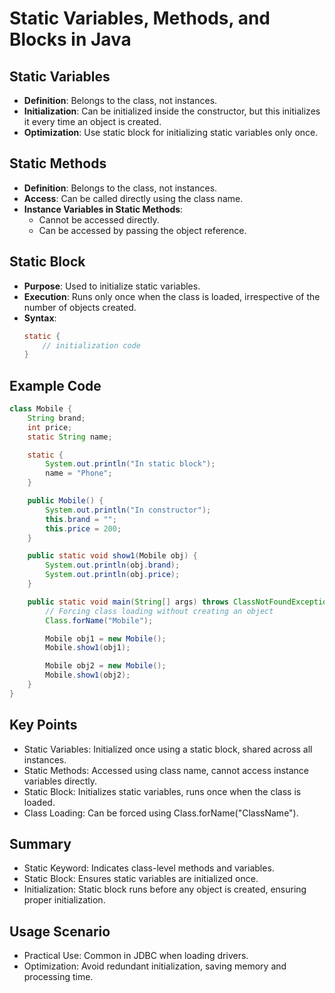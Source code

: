 # Static Variables, Methods, and Blocks in Java

## Static Variables

- **Definition**: Belongs to the class, not instances.
- **Initialization**: Can be initialized inside the constructor, but this initializes it every time an object is created.
- **Optimization**: Use static block for initializing static variables only once.

## Static Methods

- **Definition**: Belongs to the class, not instances.
- **Access**: Can be called directly using the class name.
- **Instance Variables in Static Methods**:
  - Cannot be accessed directly.
  - Can be accessed by passing the object reference.

## Static Block

- **Purpose**: Used to initialize static variables.
- **Execution**: Runs only once when the class is loaded, irrespective of the number of objects created.
- **Syntax**:
  ```java
  static {
      // initialization code
  }
  ```

## Example Code

```java
class Mobile {
    String brand;
    int price;
    static String name;

    static {
        System.out.println("In static block");
        name = "Phone";
    }

    public Mobile() {
        System.out.println("In constructor");
        this.brand = "";
        this.price = 200;
    }

    public static void show1(Mobile obj) {
        System.out.println(obj.brand);
        System.out.println(obj.price);
    }

    public static void main(String[] args) throws ClassNotFoundException {
        // Forcing class loading without creating an object
        Class.forName("Mobile");

        Mobile obj1 = new Mobile();
        Mobile.show1(obj1);

        Mobile obj2 = new Mobile();
        Mobile.show1(obj2);
    }
}
```

## Key Points

- Static Variables: Initialized once using a static block, shared across all instances.
- Static Methods: Accessed using class name, cannot access instance variables directly.
- Static Block: Initializes static variables, runs once when the class is loaded.
- Class Loading: Can be forced using Class.forName("ClassName").

## Summary

- Static Keyword: Indicates class-level methods and variables.
- Static Block: Ensures static variables are initialized once.
- Initialization: Static block runs before any object is created, ensuring proper initialization.

## Usage Scenario

- Practical Use: Common in JDBC when loading drivers.
- Optimization: Avoid redundant initialization, saving memory and processing time.
